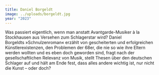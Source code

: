 ```yaml
---
title: Daniel Borgeldt
image: ../uploads/borgeldt.jpg
year: "2023"
---
```

Was passiert eigentlich, wenn man anstatt Avantgarde-Musiker à la Stockhausen aus Versehen zum Schlagerstar wird? Daniel Borgeldts »Schnulzenroman« erzählt von gescheiterten und erfolgreichen Künstlerexistenzen, den Problemen der 68er, die nie so wie ihre Eltern werden wollten und es eben doch geworden sind, fragt nach der gesellschaftlichen Relevanz von Musik, stellt Thesen über den deutschen Schlager auf und hält am Ende fest, dass alles andere wichtig ist, nur nicht die Kunst – oder doch?